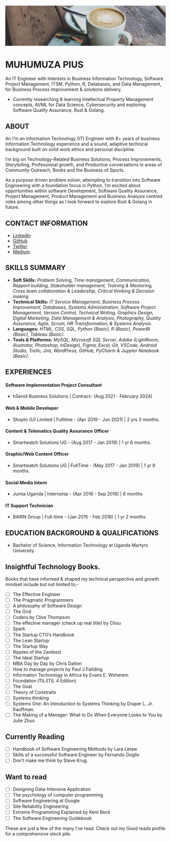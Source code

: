 ![piusnmuhumuza!](.github/piusnmuhumuza-cover.jpg)
# MUHUMUZA PIUS

An IT Engineer with Interests in Business Information Technology, Software Project Management, ITSM, Python, R, Databases, and Data Management, for Business Process Improvement & solutions delivery.
* Currently researching & learning Intellectual Property Management concepts, AI/ML for Data Science, Cybersecurity and exploring Software Quality Assurance, Rust & Golang.

## ABOUT

An I’m an lnformation Technology (IT) Engineer with 8+ years of business Information Technology experience and a sound, adaptive technical background built on solid work ethics and personal discipline. 

I’m big on Technology-Related Business Solutions, Process Improvements, Storytelling, Professional growth, and Productive conversations in areas of Community Outreach, Books and the Business of Sports.

As a purpose driven problem solver, attempting to transition into Software Engineering with a foundation focus in Python, I’m excited about opportunities within software Development, Software Quality Assurance, Project Management, Product Management and Business Analysis centred roles among other things as I look forward to explore Rust & Golang in future.


## CONTACT INFORMATION

* [LinkedIn](https://www.linkedin.com/in/piusmwilson/)
* [GitHub](https://github.com/piusmwilson)
* [Twitter](https://twitter.com/piusmwilson)
* [Medium](https://piusmwilson.medium.com/)

## SKILLS SUMMARY

* **Soft Skills:** _Problem Solving, Time management, Communication, Rapport building, Stakeholder management, Training & Mentoring, Cross team collaboration & Leadership, Critical thinking & Decision making._
* **Technical Skills:** _IT Service Management, Business Process Improvement, Databases, Systems Administration, Software Project Management, Version Control, Technical Writing, Graphics Design, Digital Marketing, Data Management & Analysis, Photography, Quality Assurance, Agile, Scrum, HR Transformation, & Systems Analysis._
* **Languages:** _HTML, CSS, SQL, Python (Basic), R (Basic), PowerBI (Basic), Tableau (Basic)._
* **Tools & Platforms:** _MySQL, Microsoft SQL Server, Adobe (LightRoom, illustrator, Photoshop, InDesign), Figma, Excel, Git, VSCode, Android Studio, Trello, Jira, WordPress, GitHub, PyCharm & Juypter Notebook (Basic)._


## EXPERIENCES

#### Software Implementation Project Consultant

* hSenid Business Solutions | Contract- (Aug 2021 - February 2024)

#### Web & Mobile Developer

* Shopto (U) Limited | Fulltime - (Apr 2019 - Jun 2021) | 2 yrs 3 months.

#### Content & Telematics Quality Assurance Officer

* Smartwatch Solutions UG - (Aug 2017 - Jan 2019) | 1 yr 6 months.

#### Graphic/Web Content Officer

* Smartwatch Solutions UG | FullTime - (May 2017 - Jan 2019) | 1 yr 9 months.

#### Social Media Intern

* Jumia Uganda | Internship - (Apr 2016 - Sep 2016) | 6 months

#### IT Support Technician

* BAWN Group | Full-time - (Jan 2015 - Feb 2016) | 1 yr 2 months

## EDUCATION BACKGROUND & QUALIFICATIONS

* Bachelor of Science, Information Technology at Uganda Martyrs University.

## Insightful Technology Books.
Books that have informed & shaped my technical perspective and growth mindset include but not limited to;-
- [ ] The Effective Engineer 
- [ ] The Pragmatic Programmers
- [ ] A philosophy of Software Design 
- [ ] The Grid
- [ ] Coders by Clive Thompson 
- [ ] The effective manager (check up real title) by Chou
- [ ] Spark
- [ ] The Startup CTO’s Handbook 
- [ ] The Lean Startup 
- [ ] The Startup Way
- [ ] Ripples of the Zambezi
- [ ] The Ideal Startup
- [ ] MBA Day by Day by Chris Dalton
- [ ] How to manage projects by Paul J Fielding 
- [ ] Information Technology in Africa by Evans E. Woherem
- [ ] Foundation ITIL(ITIL 4 Edition)
- [ ] The Goal
- [ ] Theory of Constraits
- [ ] Systems thinking
- [ ] Systems One: An Introduction to Systems Thinking by Draper L. Jr. Kauffman.
- [ ] The Making of a Manager: What to Do When Everyone Looks to You by Julie Zhuo

## Currently Reading
- [ ] Handbook of Software Engineering Methods by Lara Letaw
- [ ] Skills of a successful Software Engineer by Fernando Doglio
- [ ] Don’t make me think by Steve Krug.
## Want to read 
- [ ] Designing Data-Intensive Application 
- [ ] The psychology of computer programming
- [ ] Software Engineering at Google
- [ ] Site Reliability Engineering 
- [ ] Extreme Programming Explained by Kent Beck
- [ ] The Software Engineering Guidebook

These are just a few of the many I’ve read. Check out my Good reads profile for a comprehensive stock pile.
<!--
**piusmwilson/piusmwilson** is a ✨ _special_ ✨ repository because its `README.md` (this file) appears on your GitHub profile.

Here are some ideas to get you started:

- 🔭 I’m currently working on ...
- 🌱 I’m currently learning ...
- 👯 I’m looking to collaborate on ...
- 🤔 I’m looking for help with ...
- 💬 Ask me about ...
- 📫 How to reach me: ...
- ⚡ Fun fact: ...

-->
